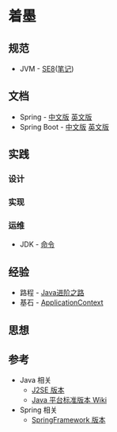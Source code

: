 # 着墨

## 规范
- JVM - [SE8](specification/jvms8.pdf)([笔记](specification/note/jvms8.md))

## 文档
- Spring - [中文版](document/spring/index.md)  [英文版](document/spring_en/index.md)
- Spring Boot - [中文版](document/springboot/index.md)  [英文版](document/springboot_en/index.md)

## 实践

### 设计

### 实现

### 运维
- JDK - [命令](practice/operations/JDK/commands.md)

## 经验
- 路程 - [Java进阶之路](experience/roadmap/Java.md) 
- 基石 - [ApplicationContext](experience/cornerstone/ApplicationContext/index.md)

## 思想

## 参考
- Java 相关
    - [J2SE 版本](references/versions/j2se.md) 
    - [Java 平台标准版本 Wiki](https://en.wikipedia.org/wiki/Java_Platform,_Standard_Edition)        
- Spring 相关
    - [SpringFramework 版本](references/versions/spring.md) 